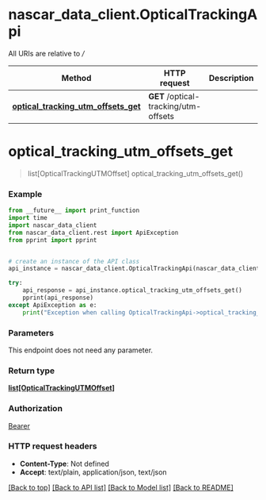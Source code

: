# nascar_data_client.OpticalTrackingApi

All URIs are relative to */*

Method | HTTP request | Description
------------- | ------------- | -------------
[**optical_tracking_utm_offsets_get**](OpticalTrackingApi.md#optical_tracking_utm_offsets_get) | **GET** /optical-tracking/utm-offsets | 

# **optical_tracking_utm_offsets_get**
> list[OpticalTrackingUTMOffset] optical_tracking_utm_offsets_get()



### Example
```python
from __future__ import print_function
import time
import nascar_data_client
from nascar_data_client.rest import ApiException
from pprint import pprint


# create an instance of the API class
api_instance = nascar_data_client.OpticalTrackingApi(nascar_data_client.ApiClient(configuration))

try:
    api_response = api_instance.optical_tracking_utm_offsets_get()
    pprint(api_response)
except ApiException as e:
    print("Exception when calling OpticalTrackingApi->optical_tracking_utm_offsets_get: %s\n" % e)
```

### Parameters
This endpoint does not need any parameter.

### Return type

[**list[OpticalTrackingUTMOffset]**](OpticalTrackingUTMOffset.md)

### Authorization

[Bearer](../README.md#Bearer)

### HTTP request headers

 - **Content-Type**: Not defined
 - **Accept**: text/plain, application/json, text/json

[[Back to top]](#) [[Back to API list]](../README.md#documentation-for-api-endpoints) [[Back to Model list]](../README.md#documentation-for-models) [[Back to README]](../README.md)

